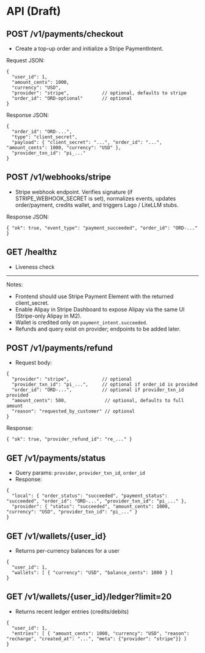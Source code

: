 # API (Draft)

## POST /v1/payments/checkout
- Create a top-up order and initialize a Stripe PaymentIntent.

Request JSON:
```
{
  "user_id": 1,
  "amount_cents": 1000,
  "currency": "USD",
  "provider": "stripe",            // optional, defaults to stripe
  "order_id": "ORD-optional"       // optional
}
```

Response JSON:
```
{
  "order_id": "ORD-...",
  "type": "client_secret",
  "payload": { "client_secret": "...", "order_id": "...", "amount_cents": 1000, "currency": "USD" },
  "provider_txn_id": "pi_..."
}
```

## POST /v1/webhooks/stripe
- Stripe webhook endpoint. Verifies signature (if STRIPE_WEBHOOK_SECRET is set), normalizes events, updates order/payment, credits wallet, and triggers Lago / LiteLLM stubs.

Response JSON:
```
{ "ok": true, "event_type": "payment_succeeded", "order_id": "ORD-..." }
```

## GET /healthz
- Liveness check

---

Notes:
- Frontend should use Stripe Payment Element with the returned client_secret.
- Enable Alipay in Stripe Dashboard to expose Alipay via the same UI (Stripe-only Alipay in M2).
- Wallet is credited only on `payment_intent.succeeded`.
- Refunds and query exist on provider; endpoints to be added later.

## POST /v1/payments/refund
- Request body:
```
{
  "provider": "stripe",            // optional
  "provider_txn_id": "pi_...",     // optional if order_id is provided
  "order_id": "ORD-...",           // optional if provider_txn_id provided
  "amount_cents": 500,              // optional, defaults to full amount
  "reason": "requested_by_customer" // optional
}
```
Response:
```
{ "ok": true, "provider_refund_id": "re_..." }
```

## GET /v1/payments/status
- Query params: `provider`, `provider_txn_id`, `order_id`
- Response:
```
{
  "local": { "order_status": "succeeded", "payment_status": "succeeded", "order_id": "ORD-...", "provider_txn_id": "pi_..." },
  "provider": { "status": "succeeded", "amount_cents": 1000, "currency": "USD", "provider_txn_id": "pi_..." }
}
```

## GET /v1/wallets/{user_id}
- Returns per-currency balances for a user
```
{
  "user_id": 1,
  "wallets": [ { "currency": "USD", "balance_cents": 1000 } ]
}
```

## GET /v1/wallets/{user_id}/ledger?limit=20
- Returns recent ledger entries (credits/debits)
```
{
  "user_id": 1,
  "entries": [ { "amount_cents": 1000, "currency": "USD", "reason": "recharge", "created_at": "...", "meta": {"provider": "stripe"}} ]
}
```
